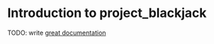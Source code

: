 # Introduction to project_blackjack

TODO: write [great documentation](http://jacobian.org/writing/what-to-write/)
